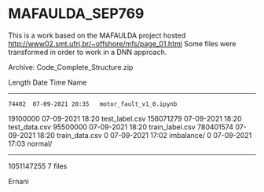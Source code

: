 # MAFAULDA_SEP769
This is a work based on the MAFAULDA project hosted http://www02.smt.ufrj.br/~offshore/mfs/page_01.html
Some files were transformed in order to work in a DNN approach.


Archive:  Code_Complete_Structure.zip

  Length      Date    Time    Name
---------  ---------- -----   ----
    74402  07-09-2021 20:35   motor_fault_v1_0.ipynb
 19100000  07-09-2021 18:20   test_label.csv
156071279  07-09-2021 18:20   test_data.csv
 95500000  07-09-2021 18:20   train_label.csv
780401574  07-09-2021 18:20   train_data.csv
        0  07-09-2021 17:02   imbalance/
        0  07-09-2021 17:03   normal/
---------                     -------
1051147255                     7 files

Ernani
